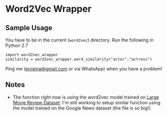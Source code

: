 # Word2Vec Wrapper

## Sample Usage

You have to be in the current (`word2vec`) directory. Run the following in Python 2.7

```
import word2vec_wrapper
similarity = word2vec_wrapper.word_similarity("actor","actress")
```

Ping me (enreina@gmail.com or via WhatsApp) when you have a problem!

## Notes

* The function right now is using the word2vec model trained on [Large Movie Review Dataset](http://ai.stanford.edu/~amaas/data/sentiment/). I'm still working to setup similar function using the model trained on the Google News dataset (the file is so big!).

